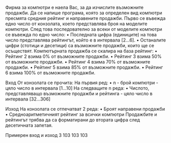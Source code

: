Фирма за компютри е наела Вас, за да изчислите възможните продажби. Да се напише програма, която за определен вид компютри пресмята средния рейтинг и направените продажби. Първо се въвежда едно число от конзолата, което представлява броя на моделите компютри. След това последователно за всеки от моделите компютри се въвежда по едно число:
•	Последната цифра (единиците) на това число представлява рейтингът, който е в интервала [2…6].
•	Останалите цифри (стотици и десетици) са възможните продажби, които ще се осъществят.
Компютърната продажба се скалира на база рейтинг:
•	Рейтинг 2 взима 0% от  възможните продажби.
•	Рейтинг 3 взима 50% от възможните продажби.
•	Рейтинг 4 взима 70% от възможните продажби.
•	Рейтинг 5 взима 85% от възможните продажби.
•	Рейтинг 6 взима 100% от възможните продажби.

Вход
От конзолата се прочита:
На първия ред:
•	n - брой компютри - цяло число в интервала [1…10]
На следващите n реда:
•	Числото, представляващо възможните продажби и рейтинга - цяло число в интервала [32…306]

Изход
На конзолата се отпечатват 2 редa:
•	Броят направени продажби 
•	Средноаритметичният рейтинг за всички компютри
Продажбите и рейтингът трябва да са форматирани до втората цифра след десетичната запетая.

Примерен вход и изход
3
103
103
103
